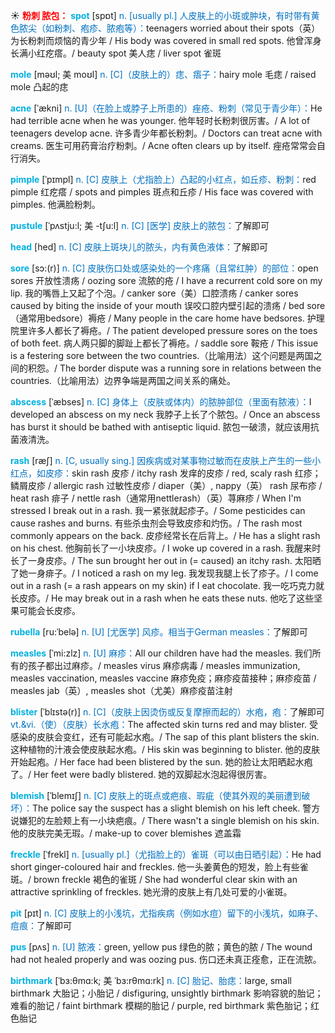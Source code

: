 ☀ <font color="red">**粉刺 脓包：**</font>
<font color="sky blue">**spot**</font> [spɒt] 
<font color="#0070c0">n. [usually pl.] 人皮肤上的小斑或肿块，有时带有黄色脓尖（如粉刺、疱疹、脓疱等）：</font>teenagers worried about their spots（英）为长粉刺而烦恼的青少年 / His body was covered in small red spots. 他曾浑身长满小红疙瘩。/ beauty spot 美人痣 / liver spot 雀斑
              
<font color="sky blue">**mole**</font> [məʊl; 美 moʊl]
<font color="#0070c0">n. [C]（皮肤上的）痣、痦子：</font>hairy mole 毛痣 / raised mole 凸起的痣

<font color="sky blue">**acne**</font> [ˈækni]
<font color="#0070c0">n. [U]（在脸上或脖子上所患的）痤疮、粉刺（常见于青少年）：</font>He had terrible acne when he was younger. 他年轻时长粉刺很厉害。/ A lot of teenagers develop acne. 许多青少年都长粉刺。/ Doctors can treat acne with creams. 医生可用药膏治疗粉刺。/ Acne often clears up by itself. 痤疮常常会自行消失。
           
<font color="sky blue">**pimple**</font> [ˈpɪmpl]
<font color="#0070c0">n. [C] 皮肤上（尤指脸上）凸起的小红点，如丘疹、粉刺：</font>red pimple 红疙瘩 / spots and pimples 斑点和丘疹 / His face was covered with pimples. 他满脸粉刺。

<font color="sky blue">**pustule**</font> [ˈpʌstju:l; 美 -tʃu:l]
<font color="#0070c0">n. [C] [医学] 皮肤上的脓包：</font>了解即可

<font color="sky blue">**head**</font> [hed] 
<font color="#0070c0">n. [C] 皮肤上斑块儿的脓头，内有黄色液体：</font>了解即可
            
<font color="sky blue">**sore**</font> [sɔ:(r)]
<font color="#0070c0">n. [C] 皮肤伤口处或感染处的一个疼痛（且常红肿）的部位：</font>open sores 开放性溃疡 / oozing sore 流脓的疮 / I have a recurrent cold sore on my lip. 我的嘴唇上又起了个泡。/ canker sore（美）口腔溃疡 / canker sores caused by biting the inside of your mouth 误咬口腔内壁引起的溃疡 / bed sore（通常用bedsore）褥疮 / Many people in the care home have bedsores. 护理院里许多人都长了褥疮。/ The patient developed pressure sores on the toes of both feet. 病人两只脚的脚趾上都长了褥疮。/ saddle sore 鞍疮 / This issue is a festering sore between the two countries.（比喻用法）这个问题是两国之间的积怨。/ The border dispute was a running sore in relations between the countries.（比喻用法）边界争端是两国之间关系的痛处。          
          
<font color="sky blue">**abscess**</font> [ˈæbses]
<font color="#0070c0">n. [C] 身体上（皮肤或体内）的脓肿部位（里面有脓液）：</font>I developed an abscess on my neck 我脖子上长了个脓包。/ Once an abscess has burst it should be bathed with antiseptic liquid. 脓包一破溃，就应该用抗菌液清洗。

<font color="sky blue">**rash**</font> [ræʃ]
<font color="#0070c0">n. [C, usually sing.] 因疾病或对某事物过敏而在皮肤上产生的一些小红点，如皮疹：</font>skin rash 皮疹 / itchy rash 发痒的皮疹 / red, scaly rash 红疹；鳞屑皮疹 / allergic rash 过敏性皮疹 / diaper（美）, nappy（英） rash 尿布疹 / heat rash 痱子 / nettle rash（通常用nettlerash）（英）荨麻疹 / When I'm stressed I break out in a rash. 我一紧张就起疹子。/ Some pesticides can cause rashes and burns. 有些杀虫剂会导致皮疹和灼伤。/ The rash most commonly appears on the back. 皮疹经常长在后背上。/ He has a slight rash on his chest. 他胸前长了一小块皮疹。/ I woke up covered in a rash. 我醒来时长了一身皮疹。/ The sun brought her out in (= caused) an itchy rash. 太阳晒了她一身痱子。/ I noticed a rash on my leg. 我发现我腿上长了疹子。/ I come out in a rash (= a rash appears on my skin) if I eat chocolate. 我一吃巧克力就长皮疹。/ He may break out in a rash when he eats these nuts. 他吃了这些坚果可能会长皮疹。
          
<font color="sky blue">**rubella**</font> [ru:ˈbelə]
<font color="#0070c0">n. [U] [尤医学] 风疹。相当于German measles：</font>了解即可

<font color="sky blue">**measles**</font> [ˈmi:zlz]
<font color="#0070c0">n. [U] 麻疹：</font>All our children have had the measles. 我们所有的孩子都出过麻疹。/ measles virus 麻疹病毒 / measles immunization, measles vaccination, measles vaccine 麻疹免疫；麻疹疫苗接种；麻疹疫苗 / measles jab（英）, measles shot（尤美）麻疹疫苗注射

<font color="sky blue">**blister**</font> [ˈblɪstə(r)]
<font color="#0070c0">n. [C]（皮肤上因烫伤或反复摩擦而起的）水疱，疱：</font>了解即可 <font color="#0070c0">vt.&vi.（使）（皮肤）长水疱：</font>The affected skin turns red and may blister. 受感染的皮肤会变红，还有可能起水疱。/ The sap of this plant blisters the skin. 这种植物的汁液会使皮肤起水疱。/ His skin was beginning to blister. 他的皮肤开始起疱。/ Her face had been blistered by the sun. 她的脸让太阳晒起水疱了。/ Her feet were badly blistered. 她的双脚起水泡起得很厉害。

<font color="sky blue">**blemish**</font> [ˈblemɪʃ]
<font color="#0070c0">n. [C] 皮肤上的斑点或疤痕、瑕疵（使其外观的美丽遭到破坏）：</font>The police say the suspect has a slight blemish on his left cheek. 警方说嫌犯的左脸颊上有一小块疤痕。/ There wasn't a single blemish on his skin. 他的皮肤完美无瑕。/ make-up to cover blemishes 遮盖霜
                      
<font color="sky blue">**freckle**</font> [ˈfrekl]
<font color="#0070c0">n. [usually pl.]（尤指脸上的）雀斑（可以由日晒引起）：</font>He had short ginger-coloured hair and freckles. 他一头姜黄色的短发，脸上有些雀斑。/ brown freckle 褐色的雀斑 / She had wonderful clear skin with an attractive sprinkling of freckles. 她光滑的皮肤上有几处可爱的小雀斑。

<font color="sky blue">**pit**</font> [pɪt]
<font color="#0070c0">n. [C] 皮肤上的小浅坑，尤指疾病（例如水痘）留下的小浅坑，如麻子、痘痕：</font>了解即可
           
<font color="sky blue">**pus**</font> [pʌs]
<font color="#0070c0">n. [U] 脓液：</font>green, yellow pus 绿色的脓；黄色的脓 / The wound had not healed properly and was oozing pus. 伤口还未真正痊愈，正在流脓。

<font color="sky blue">**birthmark**</font> [ˈbɜ:θmɑ:k; 美 ˈbɜ:rθmɑ:rk]
<font color="#0070c0">n. [C] 胎记、胎痣：</font>large, small birthmark 大胎记；小胎记 / disfiguring, unsightly birthmark 影响容貌的胎记；难看的胎记 / faint birthmark 模糊的胎记 / purple, red birthmark 紫色胎记；红色胎记

